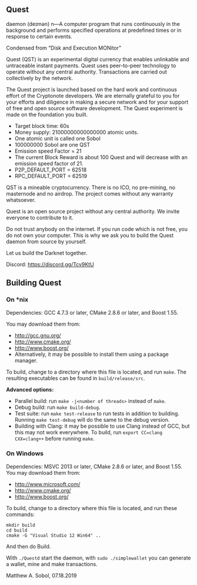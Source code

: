 
## Quest


daemon (deɪmən) n—A computer program that runs continuously
in the background and performs specified operations at predefined times or
in response to certain events.

Condensed from “Disk and Execution MONitor”

Quest (QST) is an experimental digital currency that enables unlinkable and
untraceable instant payments. Quest uses peer-to-peer technology to operate 
without any central authority. Transactions are carried out collectively by the
network.

The Quest project is launched based on the hard work and continuous effort of
the Cryptonote developers. We are eternally grateful to you for your efforts and
diligence in making a secure network and for your support of free and open
source software development. The Quest experiment is made on the foundation
you built.

* Target block time: 60s
* Money supply: 21000000000000000 atomic units.
* One atomic unit is called one Sobol
* 100000000 Sobol are one QST
* Emission speed Factor = 21
* The current Block Reward is about 100 Quest and will decrease with an
emission speed factor of 21.
* P2P_DEFAULT_PORT                  = 62518
* RPC_DEFAULT_PORT                  = 62519


QST is a mineable cryptocurrency. There is no ICO, no pre-mining,
no masternode and no airdrop. The project comes without any warranty whatsoever.

Quest is an open source project without any central authority.
We invite everyone to contribute to it.

Do not trust anybody on the internet. If you run code which is not free,
you do not own your computer. This is why we ask you to build the Quest daemon
from source by yourself.

Let us build the Darknet together.

Discord: https://discord.gg/Tcv9KtU

## Building Quest

### On *nix

Dependencies: GCC 4.7.3 or later, CMake 2.8.6 or later, and Boost 1.55.

You may download them from:

* http://gcc.gnu.org/
* http://www.cmake.org/
* http://www.boost.org/
* Alternatively, it may be possible to install them using a package manager.

To build, change to a directory where this file is located, and run `make`. The resulting executables can be found in `build/release/src`.

**Advanced options:**

* Parallel build: run `make -j<number of threads>` instead of `make`.
* Debug build: run `make build-debug`.
* Test suite: run `make test-release` to run tests in addition to building. Running `make test-debug` will do the same to the debug version.
* Building with Clang: it may be possible to use Clang instead of GCC, but this may not work everywhere. To build, run `export CC=clang CXX=clang++` before running `make`.

### On Windows
Dependencies: MSVC 2013 or later, CMake 2.8.6 or later, and Boost 1.55. You may download them from:

* http://www.microsoft.com/
* http://www.cmake.org/
* http://www.boost.org/

To build, change to a directory where this file is located, and run these commands:
```
mkdir build
cd build
cmake -G "Visual Studio 12 Win64" ..
```

And then do Build.


With ` ./Questd ` start the daemon, with `sudo ./simplewallet` you can generate a wallet, 
mine and make transactions.   

Matthew A. Sobol, 07.18.2019
